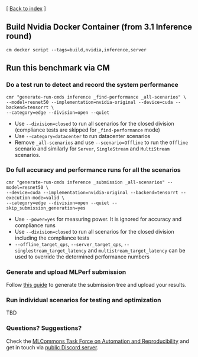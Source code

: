 [ [Back to index](README.md) ]

## Build Nvidia Docker Container (from 3.1 Inference round)

```
cm docker script --tags=build,nvidia,inference,server
```

## Run this benchmark via CM


### Do a test run to detect and record the system performance

```
cmr "generate-run-cmds inference _find-performance _all-scenarios" \
--model=resnet50 --implementation=nvidia-original --device=cuda --backend=tensorrt \
--category=edge --division=open --quiet
```
* Use `--division=closed` to run all scenarios for the closed division (compliance tests are skipped for `_find-performance` mode)
* Use `--category=datacenter` to run datacenter scenarios
* Remove `_all-scenarios` and use `--scenario=Offline` to run the `Offline` scenario and similarly for `Server`, `SingleStream` and `MultiStream` scenarios.

### Do full accuracy and performance runs for all the scenarios

```
cmr "generate-run-cmds inference _submission _all-scenarios" --model=resnet50 \
--device=cuda --implementation=nvidia-original --backend=tensorrt --execution-mode=valid \
--category=edge --division=open --quiet --skip_submission_generation=yes
```

* Use `--power=yes` for measuring power. It is ignored for accuracy and compliance runs
* Use `--division=closed` to run all scenarios for the closed division including the compliance tests
* `--offline_target_qps`, `--server_target_qps`, `--singlestream_target_latency` and `multistream_target_latency` can be used to override the determined performance numbers



### Generate and upload MLPerf submission

Follow [this guide](../Submission.md) to generate the submission tree and upload your results.

### Run individual scenarios for testing and optimization

TBD

### Questions? Suggestions?

Check the [MLCommons Task Force on Automation and Reproducibility](../../../taskforce.md) 
and get in touch via [public Discord server](https://discord.gg/JjWNWXKxwT).

